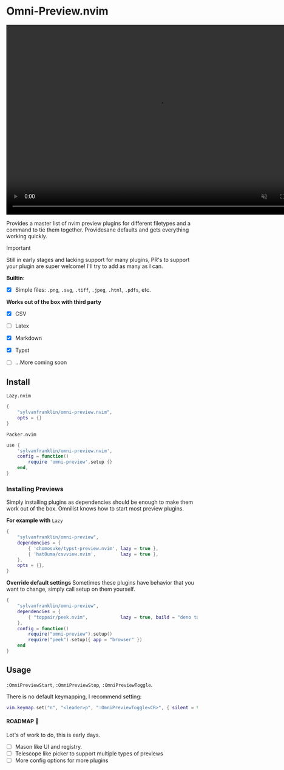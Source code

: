 # Omni-Preview.nvim


<video controls="" width="800" height="500" muted="" loop="" autoplay="">
    <source src="https://github.com/SylvanFranklin/omni-preview.nvim/blob/c63f16cee7900313104f80f900700219b8a70812/demo.mov" type="video/mov">
</video>


Provides a master list of nvim preview plugins for different filetypes and a
command to tie them together. Providesane defaults and gets everything working
quickly. 

> [!IMPORTANT]
> Still in early stages and lacking support for many plugins, PR's to support your plugin are super welcome! I'll try to add as many as I can.

**Builtin**: 
- [x] Simple files: `.png`, `.svg`, `.tiff`, `.jpeg`, `.html`, `.pdfs`, etc. 

**Works out of the box with third party** 
- [x] CSV 
- [ ] Latex
- [x] Markdown
- [x] Typst
- [ ] ...More coming soon


## Install

`Lazy.nvim`

```lua
{
    "sylvanfranklin/omni-preview.nvim",
    opts = {}
}
```
`Packer.nvim` 

```lua
use {
    'sylvanfranklin/omni-preview.nvim',
    config = function()
        require 'omni-preview'.setup {}
    end,
}
```

### Installing Previews
Simply installing plugins as dependencies should be enough to make them work out of the box. Omnilist knows how to start most preview plugins.  

**For example with** `Lazy`

```lua 
{
    "sylvanfranklin/omni-preview",
    dependencies = {
        { 'chomosuke/typst-preview.nvim', lazy = true },                                         -- typst
        { 'hat0uma/csvview.nvim',         lazy = true },                                         -- csv
    },
    opts = {},
}
```
**Override default settings**
Sometimes these plugins have behavior that you want to change, simply call setup on them yourself.  

```lua
{
    "sylvanfranklin/omni-preview",
    dependencies = {
        { "toppair/peek.nvim",            lazy = true, build = "deno task --quiet build:fast" } -- markdown
    },
    config = function()
        require("omni-preview").setup()
        require("peek").setup({ app = "browser" })
    end
}
```

## Usage
`:OmniPreviewStart`, `:OmniPreviewStop`, `:OmniPreviewToggle`. 

There is no default keymapping, I recommend setting: 

```lua
vim.keymap.set("n", "<leader>p", ":OmniPreviewToggle<CR>", { silent = true })
```

#### ROADMAP 🌾
Lot's of work to do, this is early days. 
- [ ] Mason like UI and registry. 
- [ ] Telescope like picker to support multiple types of previews
- [ ] More config options for more plugins
